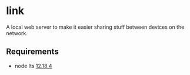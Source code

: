 # link
A local web server to make it easier sharing stuff between devices on the network.

## Requirements
- node lts [12.18.4](https://nodejs.org/en/download/)
